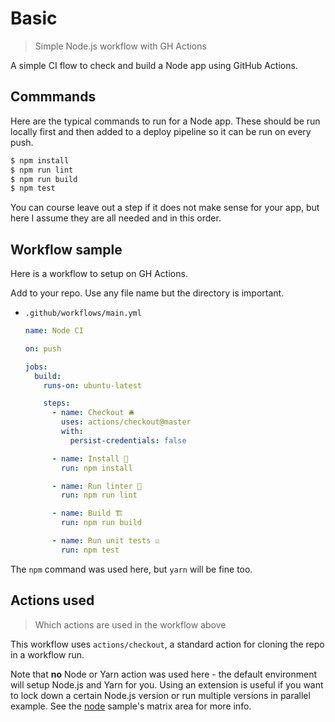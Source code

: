 # Basic
> Simple Node.js workflow with GH Actions

A simple CI flow to check and build a Node app using GitHub Actions.


## Commmands

Here are the typical commands to run for a Node app. These should be run locally first and then added to a deploy pipeline so it can be run on every push.

```sh
$ npm install
$ npm run lint
$ npm run build 
$ npm test
```

You can course leave out a step if it does not make sense for your app, but here I assume they are all needed and in this order.


## Workflow sample

Here is a workflow to setup on GH Actions.

Add to your repo. Use any file name but the directory is important.

- `.github/workflows/main.yml`
    ```yaml
    name: Node CI

    on: push

    jobs:
      build:
        runs-on: ubuntu-latest

        steps:
          - name: Checkout 🛎️
            uses: actions/checkout@master
            with:
              persist-credentials: false

          - name: Install 🔧
            run: npm install

          - name: Run linter 🧐
            run: npm run lint

          - name: Build 🏗️
            run: npm run build

          - name: Run unit tests ☑
            run: npm test
    ```

The `npm` command was used here, but `yarn` will be fine too.


## Actions used
> Which actions are used in the workflow above

This workflow uses `actions/checkout`, a standard action for cloning the repo in a workflow run.


Note that **no** Node or Yarn action was used here - the default environment will setup Node.js and Yarn for you. Using an extension is useful if you want to lock down a certain Node.js version or run multiple versions in parallel example. See the [node](node.md) sample's matrix area for more info.

